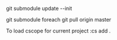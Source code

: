 git submodule update --init

git submodule foreach git pull origin master

To load cscope for current project :cs add .



